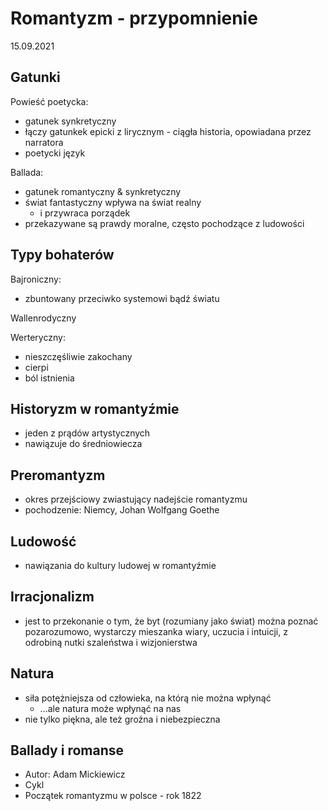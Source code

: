 # Romantyzm - przypomnienie

15.09.2021

## Gatunki

Powieść poetycka:

- gatunek synkretyczny
- łączy gatunkek epicki z lirycznym - ciągła historia, opowiadana przez narratora
- poetycki język

Ballada:

- gatunek romantyczny & synkretyczny
- świat fantastyczny wpływa na świat realny
  - i przywraca porządek
- przekazywane są prawdy moralne, często pochodzące z ludowości

## Typy bohaterów

Bajroniczny:

- zbuntowany przeciwko systemowi bądź światu

Wallenrodyczny

Werteryczny:

- nieszczęśliwie zakochany
- cierpi
- ból istnienia

## Historyzm w romantyźmie

- jeden z prądów artystycznych
- nawiązuje do średniowiecza

## Preromantyzm

- okres przejściowy zwiastujący nadejście romantyzmu
- pochodzenie: Niemcy, Johan Wolfgang Goethe

## Ludowość

- nawiązania do kultury ludowej w romantyźmie

## Irracjonalizm

- jest to przekonanie o tym, że byt (rozumiany jako świat) można poznać pozarozumowo, wystarczy mieszanka wiary, uczucia i intuicji, z odrobiną nutki szaleństwa i wizjonierstwa

## Natura

- siła potężniejsza od człowieka, na którą nie można wpłynąć
  - ...ale natura może wpłynąć na nas
- nie tylko piękna, ale też groźna i niebezpieczna

## Ballady i romanse

- Autor: Adam Mickiewicz
- Cykl
- Początek romantyzmu w polsce - rok 1822
